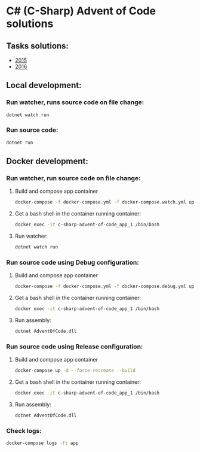 # C# (C-Sharp) Advent of Code solutions

## Tasks solutions:
* [2015](./src/Tasks/2015)
* [2016](./src/Tasks/2016)

## Local development:

### Run watcher, runs source code on file change:
```sh
dotnet watch run
```

### Run source code:
```sh
dotnet run
```

## Docker development:

### Run watcher, run source code on file change:
1. Build and compose app container
    ```sh
    docker-compose -f docker-compose.yml -f docker-compose.watch.yml up -d --force-recreate --build
    ```
2. Get a bash shell in the container running container: 
    ```sh
    docker exec -it c-sharp-advent-of-code_app_1 /bin/bash
    ```
3. Run watcher:
    ```sh
    dotnet watch run
    ```
### Run source code using Debug configuration:
1. Build and compose app container
    ```sh
    docker-compose -f docker-compose.yml -f docker-compose.debug.yml up -d --force-recreate --build
    ```
2. Get a bash shell in the container running container: 
    ```sh
    docker exec -it c-sharp-advent-of-code_app_1 /bin/bash
    ```
3. Run assembly:
    ```sh
    dotnet AdventOfCode.dll
    ```

### Run source code using Release configuration:
1. Build and compose app container
    ```sh
    docker-compose up -d --force-recreate --build
    ```
2. Get a bash shell in the container running container: 
    ```sh
    docker exec -it c-sharp-advent-of-code_app_1 /bin/bash
    ```
3. Run assembly:
    ```sh
    dotnet AdventOfCode.dll
    ```

### Check logs:
```sh
docker-compose logs -ft app
```
